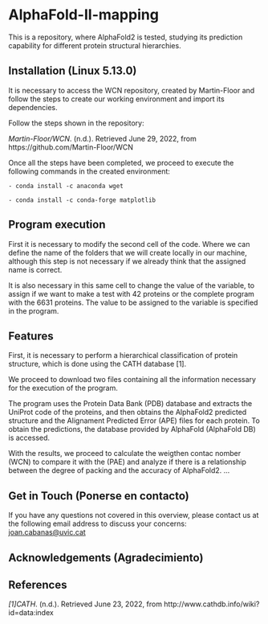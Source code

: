 # AlphaFold-II-mapping

This is a repository, where AlphaFold2 is tested, studying its prediction capability for different protein structural hierarchies.

## Installation (Linux 5.13.0)
It is necessary to access the WCN repository, created by Martin-Floor and follow the steps to create our working environment and import its dependencies. 

Follow the steps shown in the repository: 
<div class="csl-entry"><i>Martin-Floor/WCN</i>. (n.d.). Retrieved June 29, 2022, from https://github.com/Martin-Floor/WCN</div>


Once all the steps have been completed, we proceed to execute the following commands in the created environment: 


    - conda install -c anaconda wget 

    - conda install -c conda-forge matplotlib

## Program execution
First it is necessary to modify the second cell of the code. Where we can define the name of the folders that we will create locally in our machine, although this step is not necessary if we already think that the assigned name is correct.

It is also necessary in this same cell to change the value of the variable, to assign if we want to make a test with 42 proteins or the complete program with the 6631 proteins. 
The value to be assigned to the variable is specified in the program.

## Features
First, it is necessary to perform a hierarchical classification of protein structure, which is done using the CATH database [1].

We proceed to download two files containing all the information necessary for the execution of the program.

The program uses the Protein Data Bank (PDB) database and extracts the UniProt code of the proteins, and then obtains the AlphaFold2 predicted structure and the Alignament Predicted Error (APE) files for each protein. To obtain the predictions, the database provided by AlphaFold (AlphaFold DB) is accessed.

With the results, we proceed to calculate the weigthen contac nomber (WCN) to compare it with the (PAE)  and analyze if there is a relationship between the degree of packing and the accuracy of AlphaFold2.
...

## Get in Touch (Ponerse en contacto)
If you have any questions not covered in this overview, please contact us at the following email address to discuss your concerns: joan.cabanas@uvic.cat
## Acknowledgements (Agradecimiento)



## References
<div class="csl-entry"><i>[1]CATH</i>. (n.d.). Retrieved June 23, 2022, from http://www.cathdb.info/wiki?id=data:index</div>